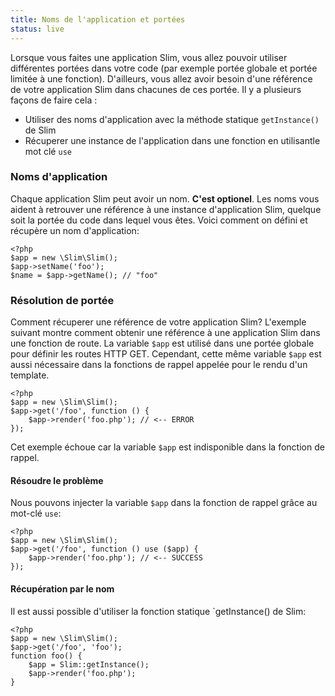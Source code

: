 ```yaml
---
title: Noms de l'application et portées
status: live
---
```


Lorsque vous faites une application Slim, vous allez pouvoir utiliser différentes portées dans votre code (par exemple portée globale et portée limitée à une fonction).
D'ailleurs, vous allez avoir besoin d'une référence de votre application Slim dans chacunes de ces portée. Il y a plusieurs façons de faire cela :

* Utiliser des noms d'application avec la méthode statique `getInstance()` de Slim
* Récuperer une instance de l'application dans une fonction en utilisantle mot clé `use`

### Noms d'application

Chaque application Slim peut avoir un nom. **C'est optionel**. Les noms vous aident à retrouver une référence à une instance d'application Slim, quelque soit la portée du code dans lequel vous êtes. Voici comment on défini et récupère un nom d'application:

    <?php
    $app = new \Slim\Slim();
    $app->setName('foo');
    $name = $app->getName(); // "foo"

### Résolution de portée

Comment récuperer une référence de votre application Slim? L'exemple suivant montre comment obtenir une référence à une application Slim dans une fonction de route. 
La variable `$app` est utilisé dans une portée globale pour définir les routes HTTP GET. 
Cependant, cette même variable `$app` est aussi nécessaire dans la fonctions de rappel appelée pour le rendu d'un template.

    <?php
    $app = new \Slim\Slim();
    $app->get('/foo', function () {
        $app->render('foo.php'); // <-- ERROR
    });

Cet exemple échoue car la variable `$app` est indisponible dans la fonction de rappel.

#### Résoudre le problème

Nous pouvons injecter la variable `$app` dans la fonction de rappel grâce au mot-clé `use`:

    <?php
    $app = new \Slim\Slim();
    $app->get('/foo', function () use ($app) {
        $app->render('foo.php'); // <-- SUCCESS
    });

#### Récupération par le nom

Il est aussi possible d'utiliser la fonction statique `getInstance() de Slim:

    <?php
    $app = new \Slim\Slim();
    $app->get('/foo', 'foo');
    function foo() {
        $app = Slim::getInstance();
        $app->render('foo.php');
    }
